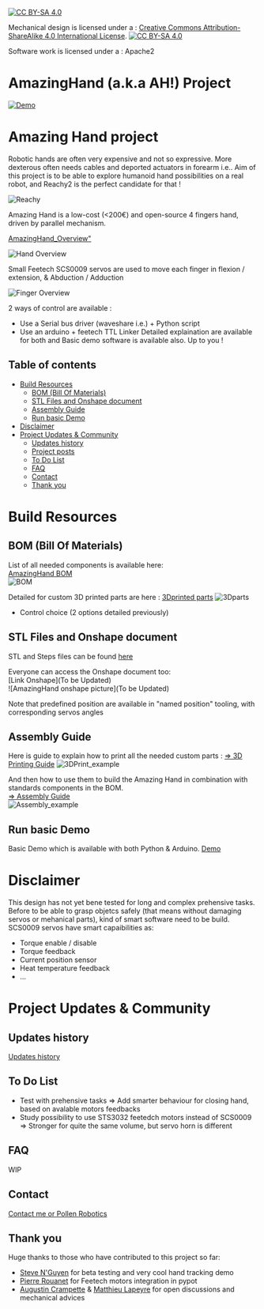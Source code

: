 [![CC BY-SA 4.0][cc-by-sa-shield]][cc-by-sa]

Mechanical design is licensed under a :
[Creative Commons Attribution-ShareAlike 4.0 International License][cc-by-sa].
[![CC BY-SA 4.0][cc-by-sa-image]][cc-by-sa]

[cc-by-sa]: http://creativecommons.org/licenses/by-sa/4.0/
[cc-by-sa-image]: https://licensebuttons.net/l/by-sa/4.0/88x31.png
[cc-by-sa-shield]: https://img.shields.io/badge/License-CC%20BY--SA%204.0-lightgrey.svg

Software work is licensed under a : Apache2


# AmazingHand (a.k.a AH!) Project

[![Demo](https://img.youtube.com/vi/U0TfeG3ZUto/maxresdefault.jpg)](https://www.youtube.com/watch?v=U0TfeG3ZUto)


# Amazing Hand project

Robotic hands are often very expensive and not so expressive. More dexterous often needs cables and deported actuators in forearm i.e..
Aim of this project is to be able to explore humanoid hand possibilities on a real robot, and Reachy2 is the perfect candidate for that !

![Reachy](assets/Reachy.jpg)

Amazing Hand is a low-cost (<200€) and open-source 4 fingers hand, driven by parallel mechanism.

[AmazingHand_Overview"](/docs/AmazingHand_Overview.pdf)

![Hand Overview](assets/Hand_Overview.jpg)

Small Feetech SCS0009 servos are used to move each finger in flexion / extension, & Abduction / Adduction

![Finger Overview](assets/Finger_Overview.jpg)


2 ways of control are available :
- Use a Serial bus driver (waveshare i.e.) + Python script
- Use an arduino + feetech TTL Linker
Detailed explaination are available for both and Basic demo software is available also.
Up to you !


## Table of contents

- [Build Resources](#build-resources)
    - [BOM (Bill Of Materials)](#bom-bill-of-materials)
    - [STL Files and Onshape document](#stl-files-and-onshape-document)
    - [Assembly Guide](#assembly-guide)
    - [Run basic Demo](#Run-basic-Demo)
- [Disclaimer](#disclaimer)
- [Project Updates & Community](#project-updates--community)
    - [Updates history](#updates-history)
    - [Project posts](#project-posts)
    - [To Do List](#to-do-list)
    - [FAQ](#faq)
    - [Contact](#contact)
    - [Thank you](#thank-you)


# Build Resources
## BOM (Bill Of Materials)
List of all needed components is available here:  
[AmazingHand BOM](https://docs.google.com/spreadsheets/d/1QH2ePseqXjAhkWdS9oBYAcHPrxaxkSRCgM_kOK0m52E/edit?gid=1269903342#gid=1269903342)  
![BOM](assets/BOM.jpg)

Detailed for custom 3D printed parts are here : 
[3Dprinted parts](https://docs.google.com/spreadsheets/d/1QH2ePseqXjAhkWdS9oBYAcHPrxaxkSRCgM_kOK0m52E/edit?gid=2050623549#gid=2050623549)
![3Dparts](assets/3Dparts.jpg)


+ Control choice (2 options detailed previously)

## STL Files and Onshape document
STL and Steps files can be found [here](https://github.com/pollen-robotics/AmazingHand/tree/main/cad)  

Everyone can access the Onshape document too:   
[Link Onshape](To be Updated)  
![AmazingHand onshape picture](To be Updated)  

Note that predefined position are available in "named position" tooling, with corresponding servos angles

## Assembly Guide
Here is guide to explain how to print all the needed custom parts :
[=> 3D Printing Guide](/docs/AmazingHand_3DprintingTips.pdf)
![3DPrint_example](/assets/3DPrint.jpg) 

And then how to use them to build the Amazing Hand in combination with standards components in the BOM.  
[=> Assembly Guide](/docs/AmazingHand_Assembly.pdf)  
![Assembly_example](/assets/Assembly.jpg)  

## Run basic Demo

Basic Demo which is available with both Python & Arduino.
[Demo](assets/AmazingHand_BasicDemo.mov)

# Disclaimer

This design has not yet bene tested for long and complex prehensive tasks. Before to be able to grasp objetcs safely (that means without damaging servos or mehanical parts), kind of smart software need to be build.
SCS0009 servos have smart capaibilities as:
- Torque enable / disable
- Torque feedback
- Current position sensor
- Heat temperature feedback
- ...


# Project Updates & Community
## Updates history
[Updates history](/docs/changelog.md)  

## To Do List
- Test with prehensive tasks 
      => Add smarter behaviour for closing hand, based on avalable motors feedbacks
- Study possibility to use STS3032 feetedch motors instead of SCS0009
      => Stronger for quite the same volume, but servo horn is different


## FAQ
WIP

## Contact
[Contact me or Pollen Robotics](/docs/contact.md)

## Thank you
Huge thanks to those who have contributed to this project so far:
- [Steve N'Guyen](https://fr.linkedin.com/in/stevenguyen) for beta testing and very cool hand tracking demo
- [Pierre Rouanet](https://github.com/pierre-rouanet) for Feetech motors integration in pypot  
- [Augustin Crampette](https://fr.linkedin.com/in/augustin-crampette) & [Matthieu Lapeyre](https://www.linkedin.com/in/matthieulapeyre/) for open discussions and mechanical advices
